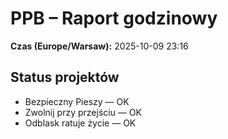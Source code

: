 # PPB – Raport godzinowy
**Czas (Europe/Warsaw):** 2025-10-09 23:16

## Status projektów
- Bezpieczny Pieszy — OK
- Zwolnij przy przejściu — OK
- Odblask ratuje życie — OK

